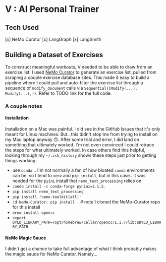 # V : AI Personal Trainer

## Tech Used
[x] NeMo Curator
[x] LangGraph
[x] LangSmith

## Building a Dataset of Exercises
To construct meaningful workouts, V needed to be able to draw from an exercise list. I used [NeMo Curator](https://github.com/NVIDIA/NeMo-Curator) to generate an exercise list, pulled from scraping a couple exercise database sites. This made it easy to build a pipeline where I could pull and auto-filter the exercise list through a sequence of `modify_document` calls via `Sequential([Modify(...), Modify(...),])`. Refer to TODO link for the full code.

### A couple notes
#### Installation
Installation on a Mac was painful. I did see in the GitHub Issues that it's only meant for Linux machines. But.. this didn't stop me from trying to install on my Mac laptop anyway 🙃. After some trial and error, I did land on something that ultimately worked. I'm not even convinced I could retrace the steps for what ultimately worked. In case others find this helpful, looking through my `~/.zsh_history` shows these steps just prior to getting things working: 
- use `conda` .. I'm not normally a fan of how bloated `conda` environments can be, so I tend to `venv` and `pip install`, but in this case.. it was needed for the `pyini` install that `nemo_text_processing` relies on
- `conda install -c conda-forge pynini=2.1.5`.
- `pip install nemo_text_processing`
- `pip install 'nemo-toolkit[all]'`
- `cd NeMo-Curator; pip install .` # note I cloned the NeMo-Curator repo for this install
- `brew install opencc`
- `export DYLD_LIBRARY_PATH=/opt/homebrew/Cellar/opencc/1.1.7/lib:$DYLD_LIBRARY_PATH`
#### NeMo Magic Sauce
I didn't get a chance to take full advantage of what I think probably makes the magic sauce for NeMo Curator. Namely...

